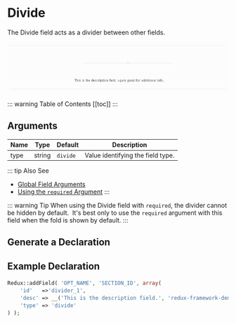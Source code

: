 # Divide

The Divide field acts as a divider between other fields.

<span style="display:block;text-align:center">![](./img/divide.png)</span>

::: warning Table of Contents
[[toc]]
:::

## Arguments
|Name|Type|Default|Description|
|--- |--- |--- |--- |
|type|string|`divide`|Value identifying the field type.|

::: tip Also See
- [Global Field Arguments](../configuration/fields/arguments.md)
- [Using the `required` Argument](../configuration/fields/required.md)
:::

::: warning Tip
When using the Divide field with `required`, the divider cannot be hidden by default.  It's best only to use the `required` argument with this field when the fold is shown by default.
:::


## Generate a Declaration
<script>
import builder from './divide.json';
export default {
    data () {
        return {
            builder: builder,
            defaults: {}
        };
    }
}
</script>
<builder :builder_json="builder" :builder_defaults="defaults" />


## Example Declaration
```php
Redux::addField( 'OPT_NAME', 'SECTION_ID', array(
    'id'   =>'divider_1',
    'desc' => __('This is the description field.', 'redux-framework-demo'),
    'type' => 'divide'
) );
```


